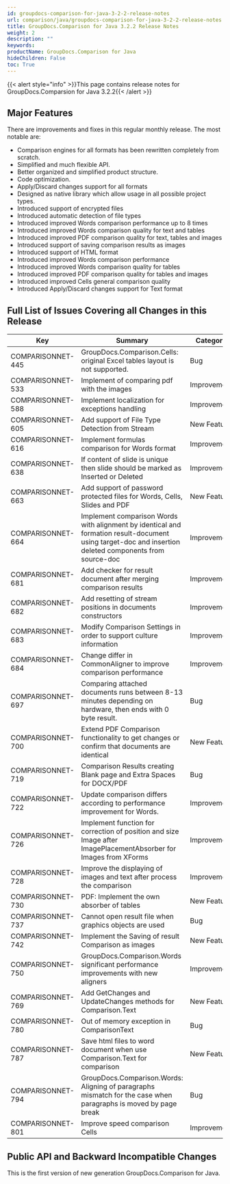 ```yaml
---
id: groupdocs-comparison-for-java-3-2-2-release-notes
url: comparison/java/groupdocs-comparison-for-java-3-2-2-release-notes
title: GroupDocs.Comparison for Java 3.2.2 Release Notes
weight: 2
description: ""
keywords:
productName: GroupDocs.Comparison for Java
hideChildren: False
toc: True
---
```


{{< alert style="info" >}}This page contains release notes for GroupDocs.Comparsion for Java 3.2.2{{< /alert >}}

## Major Features

There are improvements and fixes in this regular monthly release. The most notable are:

- Comparison engines for all formats has been rewritten completely from scratch.
- Simplified and much flexible API.
- Better organized and simplified product structure.
- Code optimization.
- Apply/Discard changes support for all formats
- Designed as native library which allow usage in all possible project types.
- Introduced support of encrypted files
- Introduced automatic detection of file types
- Introduced improved Words comparison performance up to 8 times
- Introduced improved Words comparison quality for text and tables
- Introduced improved PDF comparison quality for text, tables and images
- Introduced support of saving comparison results as images
- Introduced support of HTML format
- Introduced improved Words comparison performance
- Introduced improved Words comparison quality for tables
- Introduced improved PDF comparison quality for tables and images
- Introduced improved Cells general comparison quality
- Introduced Apply/Discard changes support for Text format

## Full List of Issues Covering all Changes in this Release

| Key               | Summary                                                                                                                                                | Category    |
| ----------------- | ------------------------------------------------------------------------------------------------------------------------------------------------------ | ----------- |
| COMPARISONNET-445 | GroupDocs.Comparison.Cells: original Excel tables layout is not supported.                                                                             | Bug         |
| COMPARISONNET-533 | Implement of comparing pdf with the images                                                                                                             | Improvement |
| COMPARISONNET-588 | Implement localization for exceptions handling                                                                                                         | Improvement |
| COMPARISONNET-605 | Add support of File Type Detection from Stream                                                                                                         | New Feature |
| COMPARISONNET-616 | Implement formulas comparison for Words format                                                                                                         | Improvement |
| COMPARISONNET-638 | If content of slide is unique then slide should be marked as Inserted or Deleted                                                                       | Improvement |
| COMPARISONNET-663 | Add support of password protected files for Words, Cells, Slides and PDF                                                                               | New Feature |
| COMPARISONNET-664 | Implement comparison Words with alignment by identical and formation result-document using target-doc and insertion deleted components from source-doc | Improvement |
| COMPARISONNET-681 | Add checker for result document after merging comparison results                                                                                       | Improvement |
| COMPARISONNET-682 | Add resetting of stream positions in documents constructors                                                                                            | Improvement |
| COMPARISONNET-683 | Modify Comparison Settings in order to support culture information                                                                                     | Improvement |
| COMPARISONNET-684 | Change differ in CommonAligner to improve comparison performance                                                                                       | Improvement |
| COMPARISONNET-697 | Comparing attached documents runs between 8-13 minutes depending on hardware, then ends with 0 byte result.                                            | Bug         |
| COMPARISONNET-700 | Extend PDF Comparison functionality to get changes or confirm that documents are identical                                                             | New Feature |
| COMPARISONNET-719 | Comparison Results creating Blank page and Extra Spaces for DOCX/PDF                                                                                   | Bug         |
| COMPARISONNET-722 | Update comparison differs according to performance improvement for Words.                                                                              | Improvement |
| COMPARISONNET-726 | Implement function for correction of position and size Image after ImagePlacementAbsorber for Images from XForms                                       | Improvement |
| COMPARISONNET-728 | Improve the displaying of images and text after process the comparison                                                                                 | Improvement |
| COMPARISONNET-730 | PDF: Implement the own absorber of tables                                                                                                              | New Feature |
| COMPARISONNET-737 | Cannot open result file when graphics objects are used                                                                                                 | Bug         |
| COMPARISONNET-742 | Implement the Saving of result Comparison as images                                                                                                    | New Feature |
| COMPARISONNET-750 | GroupDocs.Comparison.Words significant performance improvements with new aligners                                                                      | Improvement |
| COMPARISONNET-769 | Add GetChanges and UpdateChanges methods for Comparison.Text                                                                                           | New Feature |
| COMPARISONNET-780 | Out of memory exception in ComparisonText                                                                                                              | Bug         |
| COMPARISONNET-787 | Save html files to word document when use Comparison.Text for comparison                                                                               | New Feature |
| COMPARISONNET-794 | GroupDocs.Comparison.Words: Aligning of paragraphs mismatch for the case when paragraphs is moved by page break                                        | Bug         |
| COMPARISONNET-801 | Improve speed comparison Cells                                                                                                                         | Improvement |

## Public API and Backward Incompatible Changes

This is the first version of new generation GroupDocs.Comparison for Java.
